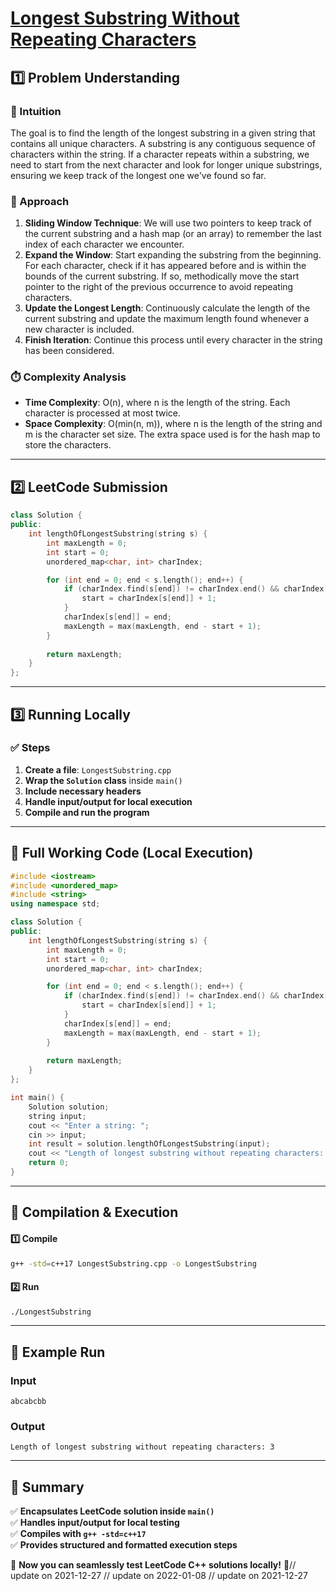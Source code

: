 # **[Longest Substring Without Repeating Characters](https://leetcode.com/problems/longest-substring-without-repeating-characters/description/)**  

## **1️⃣ Problem Understanding**  
### **📌 Intuition**  
The goal is to find the length of the longest substring in a given string that contains all unique characters. A substring is any contiguous sequence of characters within the string. If a character repeats within a substring, we need to start from the next character and look for longer unique substrings, ensuring we keep track of the longest one we've found so far.

### **🚀 Approach**  
1. **Sliding Window Technique**: We will use two pointers to keep track of the current substring and a hash map (or an array) to remember the last index of each character we encounter.
2. **Expand the Window**: Start expanding the substring from the beginning. For each character, check if it has appeared before and is within the bounds of the current substring. If so, methodically move the start pointer to the right of the previous occurrence to avoid repeating characters.
3. **Update the Longest Length**: Continuously calculate the length of the current substring and update the maximum length found whenever a new character is included.
4. **Finish Iteration**: Continue this process until every character in the string has been considered.

### **⏱️ Complexity Analysis**  
- **Time Complexity**: O(n), where n is the length of the string. Each character is processed at most twice.
- **Space Complexity**: O(min(n, m)), where n is the length of the string and m is the character set size. The extra space used is for the hash map to store the characters.

---  

## **2️⃣ LeetCode Submission**  
```cpp
class Solution {
public:
    int lengthOfLongestSubstring(string s) {
        int maxLength = 0;
        int start = 0;
        unordered_map<char, int> charIndex;

        for (int end = 0; end < s.length(); end++) {
            if (charIndex.find(s[end]) != charIndex.end() && charIndex[s[end]] >= start) {
                start = charIndex[s[end]] + 1;
            }
            charIndex[s[end]] = end;
            maxLength = max(maxLength, end - start + 1);
        }
        
        return maxLength;
    }
};
```  

---  

## **3️⃣ Running Locally**  
### **✅ Steps**  
1. **Create a file**: `LongestSubstring.cpp`  
2. **Wrap the `Solution` class** inside `main()`  
3. **Include necessary headers**  
4. **Handle input/output for local execution**  
5. **Compile and run the program**  

---  

## **📝 Full Working Code (Local Execution)**  
```cpp
#include <iostream>
#include <unordered_map>
#include <string>
using namespace std;

class Solution {
public:
    int lengthOfLongestSubstring(string s) {
        int maxLength = 0;
        int start = 0;
        unordered_map<char, int> charIndex;

        for (int end = 0; end < s.length(); end++) {
            if (charIndex.find(s[end]) != charIndex.end() && charIndex[s[end]] >= start) {
                start = charIndex[s[end]] + 1;
            }
            charIndex[s[end]] = end;
            maxLength = max(maxLength, end - start + 1);
        }
        
        return maxLength;
    }
};

int main() {
    Solution solution;
    string input;
    cout << "Enter a string: ";
    cin >> input;
    int result = solution.lengthOfLongestSubstring(input);
    cout << "Length of longest substring without repeating characters: " << result << endl;
    return 0;
}
```  

---  

## **🔧 Compilation & Execution**  
#### **1️⃣ Compile**  
```bash
g++ -std=c++17 LongestSubstring.cpp -o LongestSubstring
```  

#### **2️⃣ Run**  
```bash
./LongestSubstring
```  

---  

## **🎯 Example Run**  
### **Input**  
```
abcabcbb
```  
### **Output**  
```
Length of longest substring without repeating characters: 3
```  

---  

## **📌 Summary**  
✅ **Encapsulates LeetCode solution inside `main()`**  
✅ **Handles input/output for local testing**  
✅ **Compiles with `g++ -std=c++17`**  
✅ **Provides structured and formatted execution steps**  

🚀 **Now you can seamlessly test LeetCode C++ solutions locally!** 🚀// update on 2021-12-27
// update on 2022-01-08
// update on 2021-12-27
